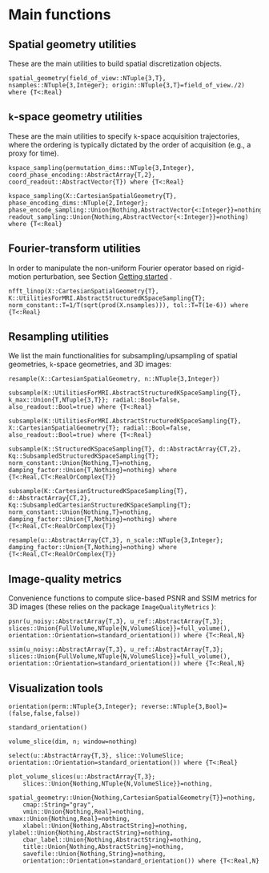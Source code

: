 # Main functions

## Spatial geometry utilities

These are the main utilities to build spatial discretization objects.

```@docs
spatial_geometry(field_of_view::NTuple{3,T}, nsamples::NTuple{3,Integer}; origin::NTuple{3,T}=field_of_view./2) where {T<:Real}
```

## ``k``-space geometry utilities

These are the main utilities to specify ``k``-space acquisition trajectories, where the ordering is typically dictated by the order of acquisition (e.g., a proxy for time).

```@docs
kspace_sampling(permutation_dims::NTuple{3,Integer}, coord_phase_encoding::AbstractArray{T,2}, coord_readout::AbstractVector{T}) where {T<:Real}
```

```@docs
kspace_sampling(X::CartesianSpatialGeometry{T}, phase_encoding_dims::NTuple{2,Integer}; phase_encode_sampling::Union{Nothing,AbstractVector{<:Integer}}=nothing, readout_sampling::Union{Nothing,AbstractVector{<:Integer}}=nothing) where {T<:Real}
```

## Fourier-transform utilities

In order to manipulate the non-uniform Fourier operator based on rigid-motion perturbation, see Section [Getting started](@ref) . 

```@docs
nfft_linop(X::CartesianSpatialGeometry{T}, K::UtilitiesForMRI.AbstractStructuredKSpaceSampling{T}; norm_constant::T=1/T(sqrt(prod(X.nsamples))), tol::T=T(1e-6)) where {T<:Real}
```

## Resampling utilities

We list the main functionalities for subsampling/upsampling of spatial geometries, ``k``-space geometries, and 3D images:

```@docs
resample(X::CartesianSpatialGeometry, n::NTuple{3,Integer})
```

```@docs
subsample(K::UtilitiesForMRI.AbstractStructuredKSpaceSampling{T}, k_max::Union{T,NTuple{3,T}}; radial::Bool=false, also_readout::Bool=true) where {T<:Real}
```

```@docs
subsample(K::UtilitiesForMRI.AbstractStructuredKSpaceSampling{T}, X::CartesianSpatialGeometry{T}; radial::Bool=false, also_readout::Bool=true) where {T<:Real}
```

```@docs
subsample(K::StructuredKSpaceSampling{T}, d::AbstractArray{CT,2}, Kq::SubsampledStructuredKSpaceSampling{T}; norm_constant::Union{Nothing,T}=nothing, damping_factor::Union{T,Nothing}=nothing) where {T<:Real,CT<:RealOrComplex{T}}
```

```@docs
subsample(K::CartesianStructuredKSpaceSampling{T}, d::AbstractArray{CT,2}, Kq::SubsampledCartesianStructuredKSpaceSampling{T}; norm_constant::Union{Nothing,T}=nothing, damping_factor::Union{T,Nothing}=nothing) where {T<:Real,CT<:RealOrComplex{T}}
```

```@docs
resample(u::AbstractArray{CT,3}, n_scale::NTuple{3,Integer}; damping_factor::Union{T,Nothing}=nothing) where {T<:Real,CT<:RealOrComplex{T}}
```

## Image-quality metrics

Convenience functions to compute slice-based PSNR and SSIM metrics for 3D images (these relies on the package `ImageQualityMetrics` ):

```@docs
psnr(u_noisy::AbstractArray{T,3}, u_ref::AbstractArray{T,3}; slices::Union{FullVolume,NTuple{N,VolumeSlice}}=full_volume(), orientation::Orientation=standard_orientation()) where {T<:Real,N}
```

```@docs
ssim(u_noisy::AbstractArray{T,3}, u_ref::AbstractArray{T,3}; slices::Union{FullVolume,NTuple{N,VolumeSlice}}=full_volume(), orientation::Orientation=standard_orientation()) where {T<:Real,N}
```

## Visualization tools

```@docs
orientation(perm::NTuple{3,Integer}; reverse::NTuple{3,Bool}=(false,false,false))
```

```@docs
standard_orientation()
```

```@docs
volume_slice(dim, n; window=nothing)
```

```@docs
select(u::AbstractArray{T,3}, slice::VolumeSlice; orientation::Orientation=standard_orientation()) where {T<:Real}
```

```@docs
plot_volume_slices(u::AbstractArray{T,3};
    slices::Union{Nothing,NTuple{N,VolumeSlice}}=nothing,
    spatial_geometry::Union{Nothing,CartesianSpatialGeometry{T}}=nothing,
    cmap::String="gray",
    vmin::Union{Nothing,Real}=nothing, vmax::Union{Nothing,Real}=nothing,
    xlabel::Union{Nothing,AbstractString}=nothing, ylabel::Union{Nothing,AbstractString}=nothing,
    cbar_label::Union{Nothing,AbstractString}=nothing,
    title::Union{Nothing,AbstractString}=nothing,
    savefile::Union{Nothing,String}=nothing,
    orientation::Orientation=standard_orientation()) where {T<:Real,N}
```